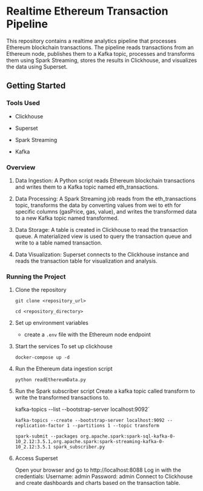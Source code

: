 # Realtime Ethereum Transaction Pipeline
This repository contains a realtime analytics pipeline that processes Ethereum blockchain transactions. The pipeline reads transactions from an Ethereum node, publishes them to a Kafka topic, processes and transforms them using Spark Streaming, stores the results in Clickhouse, and visualizes the data using Superset.
## Getting Started

### Tools Used
* Clickhouse

* Superset

* Spark Streaming

* Kafka

### Overview
1. Data Ingestion: A Python script reads Ethereum blockchain transactions and writes them to a Kafka topic named eth_transactions. 

2. Data Processing: A Spark Streaming job reads from the eth_transactions topic, transforms the data by converting values from wei to eth for specific columns (gasPrice, gas, value), and writes the transformed data to a new Kafka topic named transformed.

3. Data Storage: A table is created in Clickhouse to read the transaction queue. A materialized view is used to query the transaction queue and write to a table named transaction.

4. Data Visualization: Superset connects to the Clickhouse instance and reads the transaction table for visualization and analysis.

### Running the Project

1. Clone the repository 

    `git clone <repository_url>`
    
    `cd <repository_directory>`

2. Set up environment variables

   * create a `.env` file with the Ethereum node endpoint

3. Start the services
   To set up clickhouse 

    `docker-compose up -d`

4. Run the Ethereum data ingestion script

    `python readEthereumData.py`

5. Run the Spark subscriber script
Create a kafka topic called transform to write the transformed transactions to.


      kafka-topics --list --bootstrap-server localhost:9092`


      `kafka-topics --create --bootstrap-server localhost:9092 --replication-factor 1 --partitions 1 --topic transform`


      `spark-submit --packages org.apache.spark:spark-sql-kafka-0-10_2.12:3.5.1,org.apache.spark:spark-streaming-kafka-0-10_2.12:3.5.1 spark_subscriber.py`

6. Access Superset 

   Open your browser and go to http://localhost:8088
   Log in with the credentials:
   Username: admin
   Password: admin
   Connect to Clickhouse and create dashboards and charts based on the transaction table.


